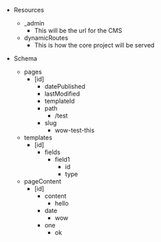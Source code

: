 - Resources
    - \_admin
        - This will be the url for the CMS
    - dynamicRoutes
        - This is how the core project will be served

- Schema
    - pages
        - [id]
            - datePublished
            - lastModified
            - templateId
            - path
                - /test
            - slug
                - wow-test-this
    - templates
        - [id]
            - fields
                - field1
                    - id
                    - type
    - pageContent
        - [id]
            - content
                - hello
            - date
                - wow
            - one
                - ok
